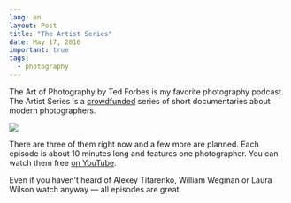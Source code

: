 ```yaml
---
lang: en
layout: Post
title: "The Artist Series"
date: May 17, 2016
important: true
tags:
  - photography
---
```


The Art of Photography by Ted Forbes is my favorite photography podcast. The Artist Series is a [crowdfunded](http://fundaop.com/) series of short documentaries about modern photographers.

![](/images/blog/artistseries.jpg)

There are three of them right now and a few more are planned. Each episode is about 10 minutes long and features one photographer. You can watch them free [on YouTube](https://www.youtube.com/playlist?list=PLGEE7pGLuppS6Wn-FHetQPfo0QbeDiTYe).

<!--more-->

<x-video src="https://www.youtube.com/embed/qA58BYmNxkQ">

Even if you haven’t heard of Alexey Titarenko, William Wegman or  Laura Wilson watch anyway — all episodes are great.